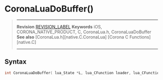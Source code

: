 # CoronaLuaDoBuffer()

> --------------------- ------------------------------------------------------------------------------------------
> __Revision__			[REVISION_LABEL](REVISION_URL)
> __Keywords__			iOS, CORONA_NATIVE_PRODUCT, C, CoronaLua.h, CoronaLuaDoBuffer
> __See also__			[CoronaLua.h][native.C.CoronaLua]
>						[Corona C Functions][native.C]
> --------------------- ------------------------------------------------------------------------------------------


## Syntax

``````c
int CoronaLuaDoBuffer( lua_State *L, lua_CFunction loader, lua_CFunction pushargs )
``````
